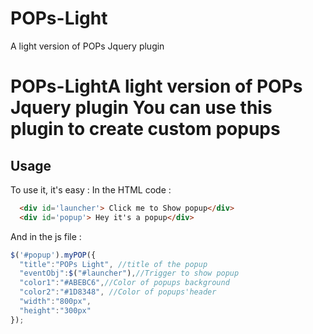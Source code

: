 # POPs-Light
A light version of POPs Jquery plugin 

# POPs-LightA light version of POPs Jquery plugin You can use this plugin to create custom popups 
## Usage

To use it, it's easy : 
  In the HTML code :
  ```html
    <div id='launcher'> Click me to Show popup</div>
    <div id='popup'> Hey it's a popup</div>
  ```
  
  And in the js file : 
```js
$('#popup').myPOP({  
  "title":"POPs Light", //title of the popup  
  "eventObj":$("#launcher"),//Trigger to show popup  
  "color1":"#ABEBC6",//Color of popups background  
  "color2":"#1D8348", //Color of popups'header
  "width":"800px",  
  "height":"300px"
});
```
